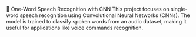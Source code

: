 🎤 One-Word Speech Recognition with CNN
This project focuses on single-word speech recognition using Convolutional Neural Networks (CNNs). The model is trained to classify spoken words from an audio dataset, making it useful for applications like voice commands recognition.
